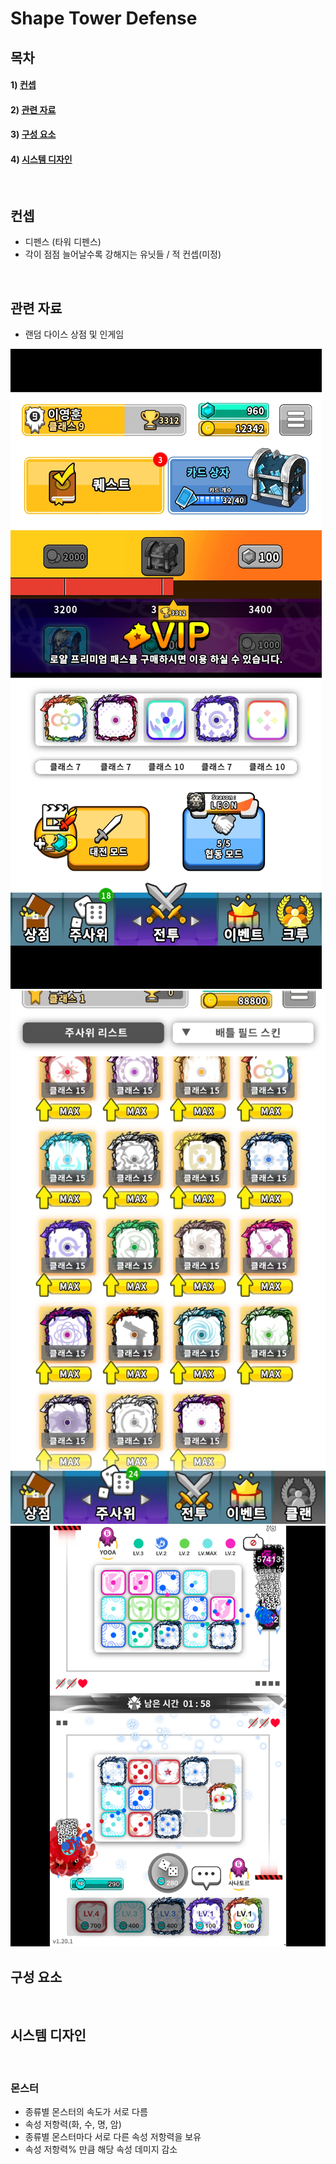 # Shape Tower Defense

## 목차
#### 1) [컨셉](#컨셉)
#### 2) [관련 자료](#관련-자료)
#### 3) [구성 요소](#구성-요소)
#### 4) [시스템 디자인](#시스템-디자인)

<br>

## 컨셉
- 디펜스 (타워 디펜스)
- 각이 점점 늘어날수록 강해지는 유닛들 / 적 컨셉(미정)

<br>

## 관련 자료

- 랜덤 다이스 상점 및 인게임
<img src="./이미지/store_scene.jpg">
<img src="./이미지/store_scene2.png">
<img src="./이미지/battle_scene.png">


<br>

## 구성 요소

<br>
    
## 시스템 디자인

<br>

### 몬스터
- 종류별 몬스터의 속도가 서로 다름
- 속성 저항력(화, 수, 명, 암)
- 종류별 몬스터마다 서로 다른 속성 저항력을 보유
- 속성 저항력% 만큼 해당 속성 데미지 감소
